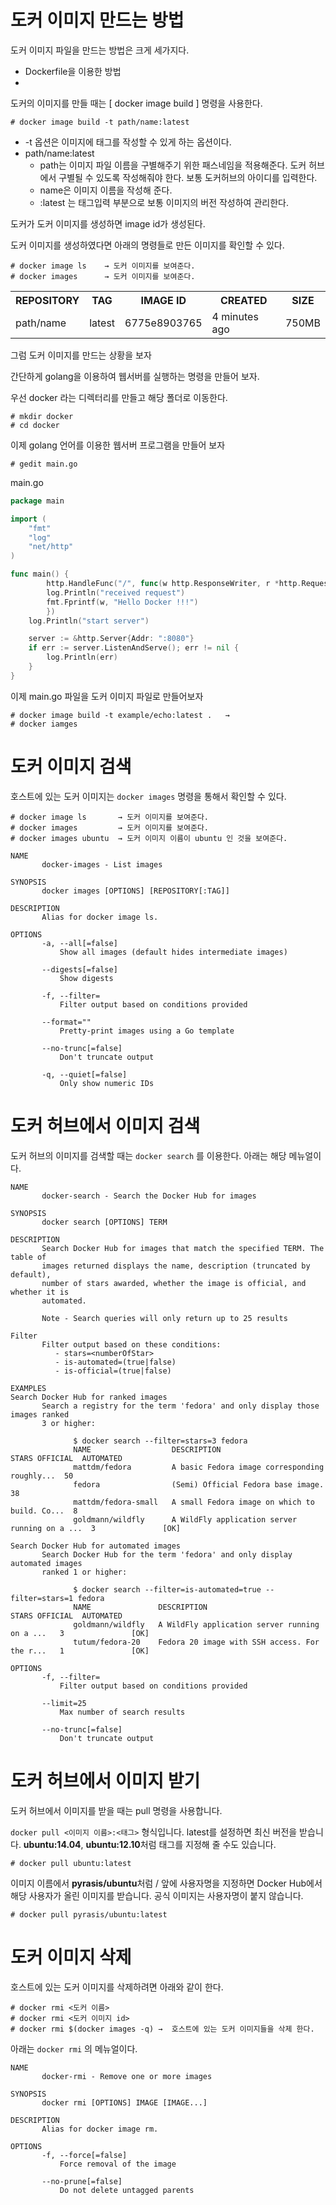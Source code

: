 # 도커 이미지 만드는 방법 

도커 이미지 파일을 만드는 방법은 크게 세가지다. 

- Dockerfile을 이용한 방법
- 

도커의 이미지를 만들 때는 [ docker image  build ] 명령을 사용한다.

```
# docker image build -t path/name:latest
```

- -t 옵션은 이미지에 태그를 작성할 수 있게 하는 옵션이다.  
- path/name:latest 
  - path는 이미지 파일 이름을 구별해주기 위한 패스네임을 적용해준다. 도커 허브에서 구별될 수 있도록 작성해줘야 한다. 보통 도커허브의 아이디를 입력한다.
  - name은 이미지 이름을 작성해 준다. 
  - :latest 는 태그입력 부분으로 보통 이미지의 버전 작성하여 관리한다.

도커가 도커 이미지를 생성하면 image id가 생성된다.

도커 이미지를 생성하였다면 아래의 명령들로 만든 이미지를 확인할 수 있다.

```
# docker image ls    → 도커 이미지를 보여준다.
# docker images	     → 도커 이미지를 보여준다.
```

<table>
    <tr>
    	<th>REPOSITORY</th>
        <th>TAG</th>
        <th>IMAGE ID</th>
        <th>CREATED</th>
        <th>SIZE</th>
    </tr>
    <tr>
    	<td>path/name</td>
        <td>latest</td>
        <td>6775e8903765</td>
        <td>4 minutes ago</td>
        <td>750MB</td>
    </tr>
</table>

그럼 도커 이미지를 만드는 상황을 보자 

간단하게 golang을 이용하여 웹서버를 실행하는  명령을 만들어 보자.

우선 docker 라는 디렉터리를 만들고 해당 폴더로 이동한다.

```
# mkdir docker
# cd docker
```

이제 golang 언어를 이용한  웹서버 프로그램을 만들어 보자

```
# gedit main.go
```

main.go

```main.go
package main

import ( 
	"fmt" 
	"log"
	"net/http"
)

func main() {
    	http.HandleFunc("/", func(w http.ResponseWriter, r *http.Request) {
		log.Println("received request")
		fmt.Fprintf(w, "Hello Docker !!!")
    	})
	log.Println("start server")

	server := &http.Server{Addr: ":8080"}
	if err := server.ListenAndServe(); err != nil {
		log.Println(err)
	}
}
```

이제 main.go 파일을 도커 이미지 파일로 만들어보자 

```
# docker image build -t example/echo:latest .	→  
# docker iamges 
```

# 도커 이미지 검색

호스트에 있는 도커 이미지는 `docker images` 명령을 통해서 확인할 수 있다. 

~~~ 간단하게 표현한 docker images
# docker image ls       → 도커 이미지를 보여준다.
# docker images	        → 도커 이미지를 보여준다.
# docker images ubuntu  → 도커 이미지 이름이 ubuntu 인 것을 보여준다.

~~~

~~~docker images manual
NAME
       docker-images - List images

SYNOPSIS
       docker images [OPTIONS] [REPOSITORY[:TAG]]

DESCRIPTION
       Alias for docker image ls.

OPTIONS
       -a, --all[=false]
           Show all images (default hides intermediate images)

       --digests[=false]
           Show digests

       -f, --filter=
           Filter output based on conditions provided

       --format=""
           Pretty-print images using a Go template

       --no-trunc[=false]
           Don't truncate output

       -q, --quiet[=false]
           Only show numeric IDs

~~~

# 도커 허브에서 이미지 검색

도커 허브의 이미지를 검색할 때는 `docker search` 를 이용한다. 아래는 해당 메뉴얼이다.

~~~
NAME
       docker-search - Search the Docker Hub for images

SYNOPSIS
       docker search [OPTIONS] TERM

DESCRIPTION
       Search Docker Hub for images that match the specified TERM. The table of
       images returned displays the name, description (truncated by default),
       number of stars awarded, whether the image is official, and whether it is
       automated.

       Note - Search queries will only return up to 25 results

Filter
       Filter output based on these conditions:
          - stars=<numberOfStar>
          - is-automated=(true|false)
          - is-official=(true|false)

EXAMPLES
Search Docker Hub for ranked images
       Search a registry for the term 'fedora' and only display those images ranked
       3 or higher:

              $ docker search --filter=stars=3 fedora
              NAME                  DESCRIPTION                                    STARS OFFICIAL  AUTOMATED
              mattdm/fedora         A basic Fedora image corresponding roughly...  50
              fedora                (Semi) Official Fedora base image.             38
              mattdm/fedora-small   A small Fedora image on which to build. Co...  8
              goldmann/wildfly      A WildFly application server running on a ...  3               [OK]

Search Docker Hub for automated images
       Search Docker Hub for the term 'fedora' and only display automated images
       ranked 1 or higher:

              $ docker search --filter=is-automated=true --filter=stars=1 fedora
              NAME               DESCRIPTION                                     STARS OFFICIAL  AUTOMATED
              goldmann/wildfly   A WildFly application server running on a ...   3               [OK]
              tutum/fedora-20    Fedora 20 image with SSH access. For the r...   1               [OK]

OPTIONS
       -f, --filter=
           Filter output based on conditions provided

       --limit=25
           Max number of search results

       --no-trunc[=false]
           Don't truncate output

~~~

# 도커 허브에서 이미지 받기 

도커 허브에서 이미지를 받을 때는 pull 명령을 사용합니다. 

`docker pull <이미지 이름>:<태그>` 형식입니다. latest를 설정하면 최신 버전을 받습니다. **ubuntu:14.04**, **ubuntu:12.10**처럼 태그를 지정해 줄 수도 있습니다.

~~~
# docker pull ubuntu:latest
~~~

이미지 이름에서 **pyrasis/ubuntu**처럼 / 앞에 사용자명을 지정하면 Docker Hub에서 해당 사용자가 올린 이미지를 받습니다. 공식 이미지는 사용자명이 붙지 않습니다.

~~~
# docker pull pyrasis/ubuntu:latest
~~~

# 도커 이미지 삭제

호스트에 있는 도커 이미지를 삭제하려면 아래와 같이 한다. 

~~~ 
# docker rmi <도커 이름>         
# docker rmi <도커 이미지 id>  
# docker rmi $(docker images -q) →  호스트에 있는 도커 이미지들을 삭제 한다. 
~~~

아래는 `docker rmi` 의 메뉴얼이다.

~~~
NAME
       docker-rmi - Remove one or more images

SYNOPSIS
       docker rmi [OPTIONS] IMAGE [IMAGE...]

DESCRIPTION
       Alias for docker image rm.

OPTIONS
       -f, --force[=false]
           Force removal of the image

       --no-prune[=false]
           Do not delete untagged parents
~~~

